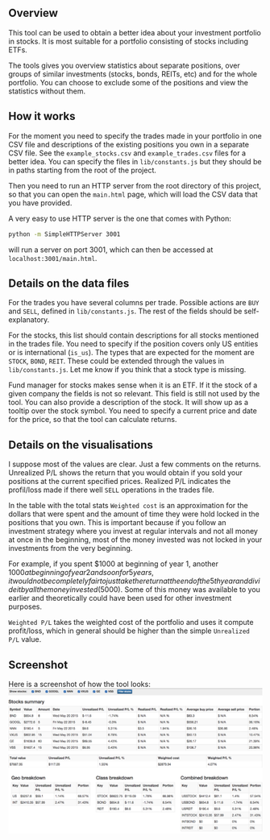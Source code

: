 ## Overview

This tool can be used to obtain a better idea about your investment portfolio in stocks. It is most suitable for a portfolio consisting of stocks including ETFs.

The tools gives you overview statistics about separate positions, over groups of similar investments (stocks, bonds, REITs, etc) and for the whole portfolio. You can choose to exclude some of the positions and view the statistics without them.

## How it works

For the moment you need to specify the trades made in your portfolio in one CSV file and descriptions of the existing positions you own in a separate CSV file. See the `example_stocks.csv` and `example_trades.csv` files for a better idea. You can specify the files in `lib/constants.js` but they should be in paths starting from the root of the project.

Then you need to run an HTTP server from the root directory of this project, so that you can open the `main.html` page, which will load the CSV data that you have provided.

A very easy to use HTTP server is the one that comes with Python:

```bash
python -m SimpleHTTPServer 3001
```

will run a server on port 3001, which can then be accessed at `localhost:3001/main.html`.

## Details on the data files
For the trades you have several columns per trade. Possible actions are `BUY` and `SELL`, defined in `lib/constants.js`. The rest of the fields should be self-explanatory.

For the stocks, this list should contain descriptions for all stocks mentioned in the trades file. You need to specify if the position covers only US entities or is international (`is_us`). The types that are expected for the moment are `STOCK`, `BOND`, `REIT`. These could be extended through the values in `lib/constants.js`. Let me know if you think that a stock type is missing.

Fund manager for stocks makes sense when it is an ETF. If it the stock of a given company the fields is not so relevant. This field is still not used by the tool. You can also provide a description of the stock. It will show up as a tooltip over the stock symbol. You need to specify a current price and date for the price, so that the tool can calculate returns.

## Details on the visualisations
I suppose most of the values are clear. Just a few comments on the returns. Unrealized P/L shows the return that you would obtain if you sold your positions at the current specified prices. Realized P/L indicates the profil/loss made if there well `SELL` operations in the trades file.

In the table with the total stats `Weighted cost` is an approximation for the dollars that were spent and the amount of time they were hold locked in the positions that you own. This is important because if you follow an investment strategy where you invest at regular intervals and not all money at once in the beginning, most of the money invested was not locked in your investments from the very beginning.

For example, if you spent $1000 at beginning of year 1, another $1000 at beginning of year 2 and so on for 5 years, it would not be completely fair to just take the return at the end of the 5th year and divide it by all the money invested ($5000). Some of this money was available to you earlier and theoretically could have been used for other investment purposes.

`Weighted P/L` takes the weighted cost of the portfolio and uses it compute profit/loss, which in general should be higher than the simple `Unrealized P/L` value.

## Screenshot
Here is a screenshot of how the tool looks:
![Stocks visualisation tool](demo_screenshot.png)
